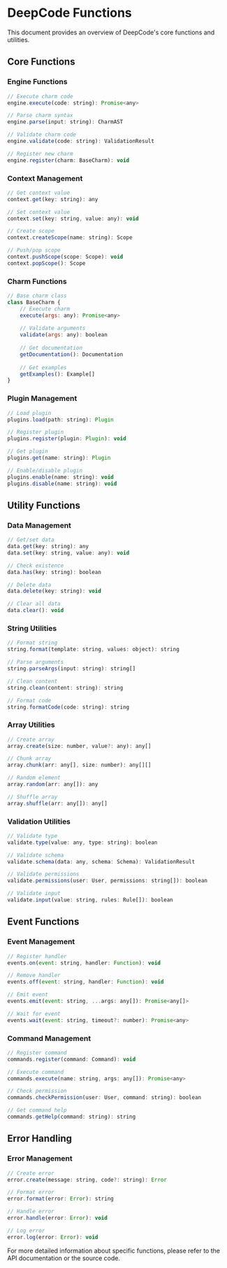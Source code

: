 # DeepCode Functions

This document provides an overview of DeepCode's core functions and utilities.

## Core Functions

### Engine Functions

```javascript
// Execute charm code
engine.execute(code: string): Promise<any>

// Parse charm syntax
engine.parse(input: string): CharmAST

// Validate charm code
engine.validate(code: string): ValidationResult

// Register new charm
engine.register(charm: BaseCharm): void
```

### Context Management

```javascript
// Get context value
context.get(key: string): any

// Set context value
context.set(key: string, value: any): void

// Create scope
context.createScope(name: string): Scope

// Push/pop scope
context.pushScope(scope: Scope): void
context.popScope(): Scope
```

### Charm Functions

```javascript
// Base charm class
class BaseCharm {
    // Execute charm
    execute(args: any): Promise<any>
    
    // Validate arguments
    validate(args: any): boolean
    
    // Get documentation
    getDocumentation(): Documentation
    
    // Get examples
    getExamples(): Example[]
}
```

### Plugin Management

```javascript
// Load plugin
plugins.load(path: string): Plugin

// Register plugin
plugins.register(plugin: Plugin): void

// Get plugin
plugins.get(name: string): Plugin

// Enable/disable plugin
plugins.enable(name: string): void
plugins.disable(name: string): void
```

## Utility Functions

### Data Management

```javascript
// Get/set data
data.get(key: string): any
data.set(key: string, value: any): void

// Check existence
data.has(key: string): boolean

// Delete data
data.delete(key: string): void

// Clear all data
data.clear(): void
```

### String Utilities

```javascript
// Format string
string.format(template: string, values: object): string

// Parse arguments
string.parseArgs(input: string): string[]

// Clean content
string.clean(content: string): string

// Format code
string.formatCode(code: string): string
```

### Array Utilities

```javascript
// Create array
array.create(size: number, value?: any): any[]

// Chunk array
array.chunk(arr: any[], size: number): any[][]

// Random element
array.random(arr: any[]): any

// Shuffle array
array.shuffle(arr: any[]): any[]
```

### Validation Utilities

```javascript
// Validate type
validate.type(value: any, type: string): boolean

// Validate schema
validate.schema(data: any, schema: Schema): ValidationResult

// Validate permissions
validate.permissions(user: User, permissions: string[]): boolean

// Validate input
validate.input(value: string, rules: Rule[]): boolean
```

## Event Functions

### Event Management

```javascript
// Register handler
events.on(event: string, handler: Function): void

// Remove handler
events.off(event: string, handler: Function): void

// Emit event
events.emit(event: string, ...args: any[]): Promise<any[]>

// Wait for event
events.wait(event: string, timeout?: number): Promise<any>
```

### Command Management

```javascript
// Register command
commands.register(command: Command): void

// Execute command
commands.execute(name: string, args: any[]): Promise<any>

// Check permission
commands.checkPermission(user: User, command: string): boolean

// Get command help
commands.getHelp(command: string): string
```

## Error Handling

### Error Management

```javascript
// Create error
error.create(message: string, code?: string): Error

// Format error
error.format(error: Error): string

// Handle error
error.handle(error: Error): void

// Log error
error.log(error: Error): void
```

For more detailed information about specific functions, please refer to the API documentation or the source code.
